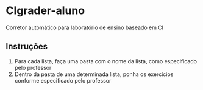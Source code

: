 # CIgrader-aluno
Corretor automático para laboratório de ensino baseado em CI

## Instruções

1. Para cada lista, faça uma pasta com o nome da lista, como especificado pelo professor
2. Dentro da pasta de uma determinada lista, ponha os exercícios conforme especificado pelo professor
